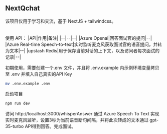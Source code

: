 ## NextQchat
该项目仅用于学习和交流，基于 NextJS + tailwindcss。  
<br>
<br>
使用 API：
|API|作用|备注|
|--|--|--|
|Azure Openai|回答面试官的提问|--|
|Azure Real-time Speech-to-text|实时监听麦克风获取面试官的语音提问，并转为文本|--|
|upstash Redis|用于保存当前对话的上下文，以及访问者每次面试的记录|--|
  
初期使用，需要创建一个.env 文件，并且将 .env.example 内示例环境变量拷贝至 .env 并填入自己真实的API Key

```bash
mv .env.example .env
```

启动项目
```bash
npm run dev
```

访问 http://localhost:3000/whisperAnswer
通过 Azure Speech To Text 实现实时麦克风监听，设置3秒为当前语音断句间隔，并将此次转成的文本通过 gpt-35-turbo API得到回答。完成面试。
